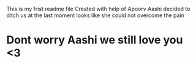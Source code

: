 This is my frist readme file
Created with help of Apoorv 
Aashi decided to ditch us at the last moment
looks like she could not overcome the pain


# Dont worry Aashi we still love you <3